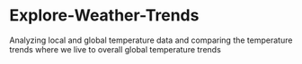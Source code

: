 # Explore-Weather-Trends
Analyzing local and global temperature data and comparing the temperature trends where we live to overall global temperature trends
